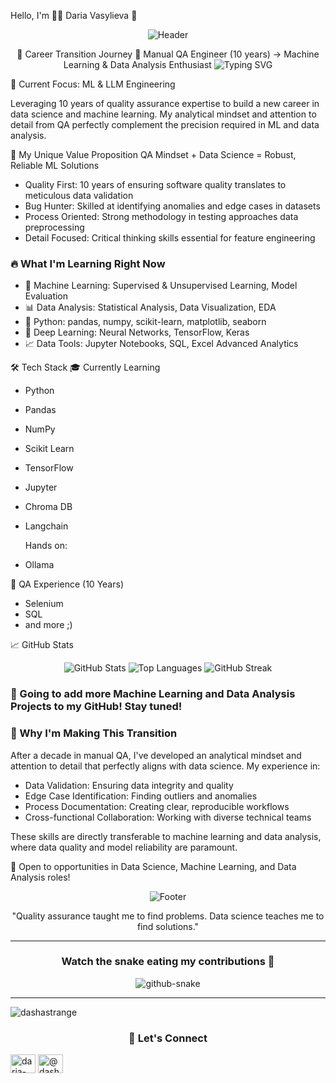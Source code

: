 Hello, I'm 👩‍💻 Daria Vasylieva 👋
<div align="center">

<img src="https://capsule-render.vercel.app/api?type=waving&color=gradient&customColorList=12&height=300&section=header&text=From%20QA%20to%20ML&fontSize=60&fontColor=fff&animation=fadeIn&fontAlignY=38&desc=Transforming%20Quality%20Assurance%20Experience%20into%20Data%20Intelligence&descAlignY=51&descAlign=center" alt="Header">

🚀 Career Transition Journey 🚀
Manual QA Engineer (10 years) → Machine Learning & Data Analysis Enthusiast
<img src="https://readme-typing-svg.herokuapp.com?font=Fira+Code&pause=1000&color=F75C7E&center=true&vCenter=true&width=435&lines=Quality+Assurance+Veteran;Machine+Learning+Student;Data+Analysis+Explorer;Python+Enthusiast;Always+Learning" alt="Typing SVG">
</div>

🎯 Current Focus: ML & LLM Engineering

Leveraging 10 years of quality assurance expertise to build a new career in data science and machine learning. My analytical mindset and attention to detail from QA perfectly complement the precision required in ML and data analysis.

💼 My Unique Value Proposition
QA Mindset + Data Science = Robust, Reliable ML Solutions
- Quality First: 10 years of ensuring software quality translates to meticulous data validation
- Bug Hunter: Skilled at identifying anomalies and edge cases in datasets
- Process Oriented: Strong methodology in testing approaches data preprocessing
- Detail Focused: Critical thinking skills essential for feature engineering

### 🔥 What I'm Learning Right Now
- 🤖 Machine Learning: Supervised & Unsupervised Learning, Model Evaluation
- 📊 Data Analysis: Statistical Analysis, Data Visualization, EDA
- 🐍 Python: pandas, numpy, scikit-learn, matplotlib, seaborn
- 🧠 Deep Learning: Neural Networks, TensorFlow, Keras
- 📈 Data Tools: Jupyter Notebooks, SQL, Excel Advanced Analytics

🛠️ Tech Stack
🎓 Currently Learning
- Python
- Pandas
- NumPy
- Scikit Learn
- TensorFlow
- Jupyter
- Chroma DB
- Langchain

  Hands on:
- Ollama
  
🔧 QA Experience (10 Years)
- Selenium
- SQL
- and more ;)

📈 GitHub Stats
<div align="center">

<img src="https://github-readme-stats.vercel.app/api?username=dashastrange&show_icons=true&theme=radical&hide_border=true&count_private=true" alt="GitHub Stats">
<img src="https://github-readme-stats.vercel.app/api/top-langs/?username=dashastrange&layout=compact&theme=radical&hide_border=true" alt="Top Languages">
<img src="https://github-readme-streak-stats.herokuapp.com/?user=dashastrange&theme=radical&hide_border=true" alt="GitHub Streak">
</div>

### 🤖 Going to add more Machine Learning and Data Analysis Projects to my GitHub! Stay tuned!

### 🌟 Why I'm Making This Transition
After a decade in manual QA, I've developed an analytical mindset and attention to detail that perfectly aligns with data science. My experience in:

- Data Validation: Ensuring data integrity and quality
- Edge Case Identification: Finding outliers and anomalies
- Process Documentation: Creating clear, reproducible workflows
- Cross-functional Collaboration: Working with diverse technical teams
  
These skills are directly transferable to machine learning and data analysis, where data quality and model reliability are paramount.

💬 Open to opportunities in Data Science, Machine Learning, and Data Analysis roles!
</div>
<div align="center">
<img src="https://capsule-render.vercel.app/api?type=waving&color=gradient&customColorList=12&height=100&section=footer" alt="Footer">
  
  "Quality assurance taught me to find problems. Data science teaches me to find solutions."

---

### Watch the snake eating my contributions 🐍

<picture>
  <source media="(prefers-color-scheme: dark)" srcset="https://raw.githubusercontent.com/dashastrange/dashastrange/output/github-contribution-grid-snake-dark.svg" />
  <source media="(prefers-color-scheme: light)" srcset="https://raw.githubusercontent.com/dashastrange/dashastrange/output/github-contribution-grid-snake.svg" />
  <img alt="github-snake" src="https://raw.githubusercontent.com/dashastrange/dashastrange/output/github-snake.svg" />
</picture>

___

<p align="left"> <img src="https://komarev.com/ghpvc/?username=dashastrange&label=Profile%20views&color=0e75b6&style=flat" alt="dashastrange" /> </p>

### 🔗 Let's Connect
<p align="left">
<a href="https://linkedin.com/in/daria-vasylieva" target="blank"><img align="center" src="https://raw.githubusercontent.com/rahuldkjain/github-profile-readme-generator/master/src/images/icons/Social/linked-in-alt.svg" alt="daria-vasylieva" height="30" width="40" /></a>
<a href="https://medium.com/@dashastrange" target="blank"><img align="center" src="https://raw.githubusercontent.com/rahuldkjain/github-profile-readme-generator/master/src/images/icons/Social/medium.svg" alt="@dashastrange" height="30" width="40" /></a>
</p>

